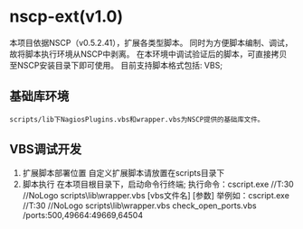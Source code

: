 nscp-ext(v1.0)
=========
本项目依据NSCP（v0.5.2.41），扩展各类型脚本。
同时为方便脚本编制、调试，故将脚本执行环境从NSCP中剥离。
在本环境中调试验证后的脚本，可直接拷贝至NSCP安装目录下即可使用。
目前支持脚本格式包括:
    VBS;

基础库环境
---------
    scripts/lib下NagiosPlugins.vbs和wrapper.vbs为NSCP提供的基础库文件。

VBS调试开发
--------
1. 扩展脚本部署位置
自定义扩展脚本请放置在scripts目录下
2. 脚本执行
在本项目根目录下，启动命令行终端;
执行命令：cscript.exe //T:30 //NoLogo scripts\\lib\\wrapper.vbs [vbs文件名]  [参数]
举例如：cscript.exe //T:30 //NoLogo scripts\\lib\\wrapper.vbs check_open_ports.vbs  /ports:500,49664:49669,64504